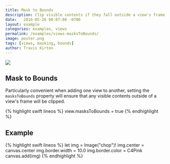 ```yaml
---
title: Mask to Bounds
description: Clip visible contents if they fall outside a view's frame.
date:   2016-05-26 00:07:00 -0700
layout: example
categories: examples, views
permalink: /examples/views-masksToBounds/
image: poster.png
tags: [views, masking, bounds]
author: Travis Kirton
---
```

![](masksToBounds.png)

## Mask to Bounds
Particularly convenient when adding one view to another, setting the `masksToBounds` property will ensure that any visible contents outside of a view's frame will be clipped.

{% highlight swift lineos %}
view.masksToBounds = true
{% endhighlight %}

## Example
{% highlight swift lineos %}
let img = Image("chop")!
img.center = canvas.center
img.border.width = 10.0
img.border.color = C4Pink
canvas.add(img)
{% endhighlight %}
